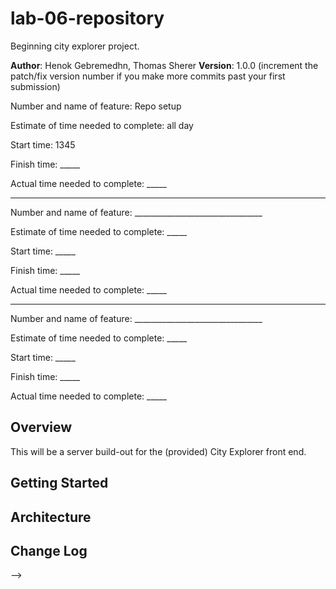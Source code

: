 # lab-06-repository
Beginning city explorer project.

**Author**: Henok Gebremedhn, Thomas Sherer
**Version**: 1.0.0 (increment the patch/fix version number if you make more commits past your first submission)

Number and name of feature: Repo setup

Estimate of time needed to complete: all day

Start time: 1345

Finish time: _____

Actual time needed to complete: _____

*****************************************************************************

Number and name of feature: ________________________________

Estimate of time needed to complete: _____

Start time: _____

Finish time: _____

Actual time needed to complete: _____

*****************************************************************************

Number and name of feature: ________________________________

Estimate of time needed to complete: _____

Start time: _____

Finish time: _____

Actual time needed to complete: _____

## Overview
<!-- Provide a high level overview of what this application is and why you are building it, beyond the fact that it's an assignment for this class. (i.e. What's your problem domain?) -->
This will be a server build-out for the (provided) City Explorer front end.

## Getting Started
<!-- What are the steps that a user must take in order to build this app on their own machine and get it running? -->

## Architecture
<!-- Provide a detailed description of the application design. What technologies (languages, libraries, etc) you're using, and any other relevant design information. -->

## Change Log
<!-- Use this area to document the iterative changes made to your application as each feature is successfully implemented. Use time stamps. Here's an examples:

01-01-2001 4:59pm - Application now has a fully-functional express server, with a GET route for the location resource.

## Credits and Collaborations
<!-- Give credit (and a link) to other people or resources that helped you build this application. -->
-->

